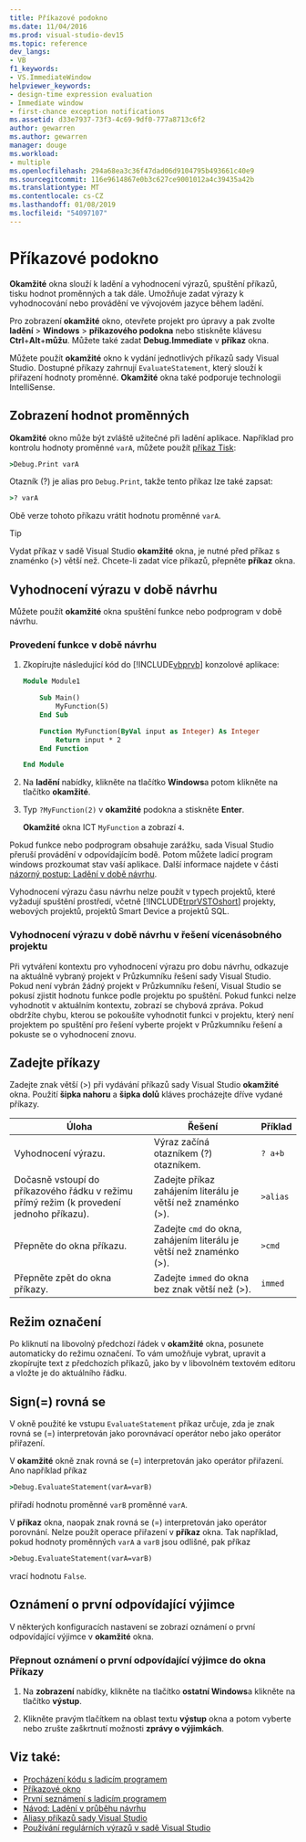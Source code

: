 ```yaml
---
title: Příkazové podokno
ms.date: 11/04/2016
ms.prod: visual-studio-dev15
ms.topic: reference
dev_langs:
- VB
f1_keywords:
- VS.ImmediateWindow
helpviewer_keywords:
- design-time expression evaluation
- Immediate window
- first-chance exception notifications
ms.assetid: d33e7937-73f3-4c69-9df0-777a8713c6f2
author: gewarren
ms.author: gewarren
manager: douge
ms.workload:
- multiple
ms.openlocfilehash: 294a68ea3c36f47dad06d9104795b493661c40e9
ms.sourcegitcommit: 116e9614867e0b3c627ce9001012a4c39435a42b
ms.translationtype: MT
ms.contentlocale: cs-CZ
ms.lasthandoff: 01/08/2019
ms.locfileid: "54097107"
---
```

# <a name="immediate-window"></a>Příkazové podokno

**Okamžité** okna slouží k ladění a vyhodnocení výrazů, spuštění příkazů, tisku hodnot proměnných a tak dále. Umožňuje zadat výrazy k vyhodnocování nebo provádění ve vývojovém jazyce během ladění.

Pro zobrazení **okamžité** okno, otevřete projekt pro úpravy a pak zvolte **ladění** > **Windows** > **příkazového podokna**  nebo stiskněte klávesu **Ctrl**+**Alt**+**můžu**. Můžete také zadat **Debug.Immediate** v **příkaz** okna.

Můžete použít **okamžité** okno k vydání jednotlivých příkazů sady Visual Studio. Dostupné příkazy zahrnují `EvaluateStatement`, který slouží k přiřazení hodnoty proměnné. **Okamžité** okna také podporuje technologii IntelliSense.

## <a name="display-the-values-of-variables"></a>Zobrazení hodnot proměnných

**Okamžité** okno může být zvláště užitečné při ladění aplikace. Například pro kontrolu hodnoty proměnné `varA`, můžete použít [příkaz Tisk](../../ide/reference/print-command.md):

```cmd
>Debug.Print varA
```

Otazník (?) je alias pro `Debug.Print`, takže tento příkaz lze také zapsat:

```cmd
>? varA
```

Obě verze tohoto příkazu vrátit hodnotu proměnné `varA`.

> [!TIP]
> Vydat příkaz v sadě Visual Studio **okamžité** okna, je nutné před příkaz s znaménko (>) větší než. Chcete-li zadat více příkazů, přepněte **příkaz** okna.

## <a name="design-time-expression-evaluation"></a>Vyhodnocení výrazu v době návrhu

Můžete použít **okamžité** okna spuštění funkce nebo podprogram v době návrhu.

### <a name="execute-a-function-at-design-time"></a>Provedení funkce v době návrhu

1. Zkopírujte následující kód do [!INCLUDE[vbprvb](../../code-quality/includes/vbprvb_md.md)] konzolové aplikace:

   ```vb
   Module Module1

       Sub Main()
           MyFunction(5)
       End Sub

       Function MyFunction(ByVal input as Integer) As Integer
           Return input * 2
       End Function

   End Module
   ```

2. Na **ladění** nabídky, klikněte na tlačítko **Windows**a potom klikněte na tlačítko **okamžité**.

3. Typ `?MyFunction(2)` v **okamžité** podokna a stiskněte **Enter**.

    **Okamžité** okna ICT `MyFunction` a zobrazí `4`.

Pokud funkce nebo podprogram obsahuje zarážku, sada Visual Studio přeruší provádění v odpovídajícím bodě. Potom můžete ladicí program windows prozkoumat stav vaší aplikace. Další informace najdete v části [názorný postup: Ladění v době návrhu](../../debugger/walkthrough-debugging-at-design-time.md).

Vyhodnocení výrazu času návrhu nelze použít v typech projektů, které vyžadují spuštění prostředí, včetně [!INCLUDE[trprVSTOshort](../../ide/reference/includes/trprvstoshort_md.md)] projekty, webových projektů, projektů Smart Device a projektů SQL.

### <a name="design-time-expression-evaluation-in-multi-project-solutions"></a>Vyhodnocení výrazu v době návrhu v řešení vícenásobného projektu

Při vytváření kontextu pro vyhodnocení výrazu pro dobu návrhu, odkazuje na aktuálně vybraný projekt v Průzkumníku řešení sady Visual Studio. Pokud není vybrán žádný projekt v Průzkumníku řešení, Visual Studio se pokusí zjistit hodnotu funkce podle projektu po spuštění. Pokud funkci nelze vyhodnotit v aktuálním kontextu, zobrazí se chybová zpráva. Pokud obdržíte chybu, kterou se pokoušíte vyhodnotit funkci v projektu, který není projektem po spuštění pro řešení vyberte projekt v Průzkumníku řešení a pokuste se o vyhodnocení znovu.

## <a name="enter-commands"></a>Zadejte příkazy

Zadejte znak větší (>) při vydávání příkazů sady Visual Studio **okamžité** okna. Použití **šipka nahoru** a **šipka dolů** kláves procházejte dříve vydané příkazy.

|Úloha|Řešení|Příklad|
|----------|--------------|-------------|
|Vyhodnocení výrazu.|Výraz začíná otazníkem (?) otazníkem.|`? a+b`|
|Dočasně vstoupí do příkazového řádku v režimu přímý režim (k provedení jednoho příkazu).|Zadejte příkaz zahájením literálu je větší než znaménko (>).|`>alias`|
|Přepněte do okna příkazu.|Zadejte `cmd` do okna, zahájením literálu je větší než znaménko (>).|`>cmd`|
|Přepněte zpět do okna příkazy.|Zadejte `immed` do okna bez znak větší než (>).|`immed`|

## <a name="mark-mode"></a>Režim označení

Po kliknutí na libovolný předchozí řádek v **okamžité** okna, posunete automaticky do režimu označení. To vám umožňuje vybrat, upravit a zkopírujte text z předchozích příkazů, jako by v libovolném textovém editoru a vložte je do aktuálního řádku.

## <a name="the-equals-sign"></a>Sign(=) rovná se

V okně použité ke vstupu `EvaluateStatement` příkaz určuje, zda je znak rovná se (=) interpretován jako porovnávací operátor nebo jako operátor přiřazení.

V **okamžité** okně znak rovná se (=) interpretován jako operátor přiřazení. Ano například příkaz

```cmd
>Debug.EvaluateStatement(varA=varB)
```

přiřadí hodnotu proměnné `varB` proměnné `varA`.

V **příkaz** okna, naopak znak rovná se (=) interpretován jako operátor porovnání. Nelze použít operace přiřazení v **příkaz** okna. Tak například, pokud hodnoty proměnných `varA` a `varB` jsou odlišné, pak příkaz

```cmd
>Debug.EvaluateStatement(varA=varB)
```

vrací hodnotu `False`.

## <a name="first-chance-exception-notifications"></a>Oznámení o první odpovídající výjimce

V některých konfiguracích nastavení se zobrazí oznámení o první odpovídající výjimce v **okamžité** okna.

### <a name="toggle-first-chance-exception-notifications-in-the-immediate-window"></a>Přepnout oznámení o první odpovídající výjimce do okna Příkazy

1. Na **zobrazení** nabídky, klikněte na tlačítko **ostatní Windows**a klikněte na tlačítko **výstup**.

2. Klikněte pravým tlačítkem na oblast textu **výstup** okna a potom vyberte nebo zrušte zaškrtnutí možnosti **zprávy o výjimkách**.

## <a name="see-also"></a>Viz také:

- [Procházení kódu s ladicím programem](../../debugger/navigating-through-code-with-the-debugger.md)
- [Příkazové okno](../../ide/reference/command-window.md)
- [První seznámení s ladicím programem](../../debugger/debugger-feature-tour.md)
- [Návod: Ladění v průběhu návrhu](../../debugger/walkthrough-debugging-at-design-time.md)
- [Aliasy příkazů sady Visual Studio](../../ide/reference/visual-studio-command-aliases.md)
- [Používání regulárních výrazů v sadě Visual Studio](../../ide/using-regular-expressions-in-visual-studio.md)
